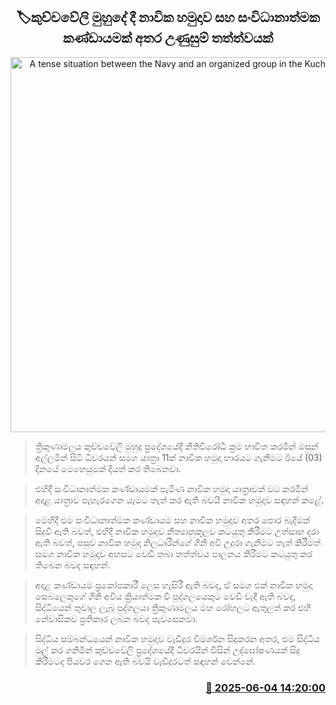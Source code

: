 <p align='center'><b><h2 align='center' title='A tense situation between the Navy and an organized group in the Kuchchaveli seas'>🏷කුච්චවේලි මුහුදේ දී නාවික හමුදාව සහ සංවිධානාත්මක කණ්ඩායමක් අතර උණුසුම් තත්ත්වයක්</h2></b></p>
<p align='center'><img src='https://helakuru.sgp1.cdn.digitaloceanspaces.com/esana/images/lib/bort-85.jpg' width='600' alt='A tense situation between the Navy and an organized group in the Kuchchaveli seas'></p>

> ත්‍රිකුණාමලය කුච්චවේලි මුහුදු ප්‍රදේශයේදී නීතිවිරෝධී ක්‍රම භාවිත කරමින් මසුන් අල්ලමින් සිටි ධීවරයන් සමග යාත්‍රා 11ක් නාවික හමුදා භාරයට ගැනීමට ඊයේ (03) දිනයේ මෙහෙයුමක් දියත් කර තිබෙනවා.

> එහිදී සංවිධානාත්මක කණ්ඩායමක් පැමිණ නාවික හමුදා යාත්‍රාවක් වට කරමින් අදාළ යාත්‍රාව පැහැරගෙන යෑමට තැත් කර ඇති බවයි නාවික හමුදාව සඳහන් කළේ.

> මෙහිදී එම සංවිධානාත්මක කණ්ඩායම සහ නාවික හමුදාව අතර පොර බැදීමක් සිදුවී ඇති බවත්, එහිදී නාවික හමුදාව නීත්‍යානුකූලව කටයුතු කිරීමට උත්සාහ දරා ඇති බවත්, පසුව නාවික හමුදා නිලධාරීන්ගේ ගිනි අවි උදුරා ගැනීමට තැත් කිරීමත් සමග නාවික හමුදාව අහසට වෙඩි තබා තත්ත්වය පාලනය කිරීමට කටයුතු කර තිබෙන බවද සඳහන්.

> අදාළ කණ්ඩායම ප්‍රකෝපකාරී ලෙස හැසිරී ඇති බවද, ඒ සමග එක් නාවික හමුදා සෙබලෙකුගේ ගිනි අවිය ක්‍රියාත්මක වී පුද්ගලයෙකුට වෙඩි වැදී ඇති බවද, සිද්ධියෙන් තුවාල ලැබූ පුද්ගලයා ත්‍රිකුණාමලය මහ රෝහලට ඇතුලත් කර එහි නේවාසිකව ප්‍රතිකාර ලබන බවද පැවසෙනවා.

> සිද්ධිය සම්බන්ධයෙන් නාවික හමුදාව වැඩිදුර විමර්ශන සිදුකරන අතර, එම සිද්ධිය මුල් කර ගනිමින් කුච්චවේලි ප්‍රදේශයේදී ධීවරයින් විසින් උද්ඝෝෂණයක් සිදු කිරීමටද පියවර ගෙන ඇති බවයි වැඩිදුරටත් සඳහන් වෙන්නේ.



<h3 align='right'><a href='https://www.helakuru.lk/esana/p/110707/'>📅 2025-06-04 14:20:00</a></h3>

